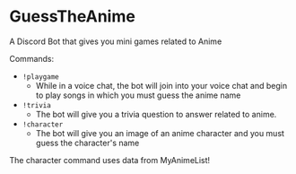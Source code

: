 # GuessTheAnime
A Discord Bot that gives you mini games related to Anime

Commands:
- `!playgame`
  - While in a voice chat, the bot will join into your voice chat and begin to play songs in which you must guess the anime name
- `!trivia`
  - The bot will give you a trivia question to answer related to anime.
- `!character`
  - The bot will give you an image of an anime character and you must guess the character's name


The character command uses data from MyAnimeList!
